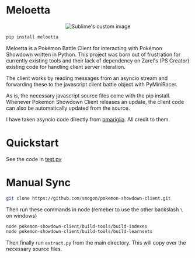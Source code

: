 # Meloetta

<p align="center">
  <img src="meloetta.png" alt="Sublime's custom image"/>
</p>

```bash
pip install meloetta
```

Meloetta is a Pokémon Battle Client for interacting with Pokémon Showdown written in Python. This project was born out of frustration for currently existing tools and their lack of dependency on Zarel's (PS Creator) existing code for handling client server interation.

The client works by reading messages from an asyncio stream and forwarding these to the javascript client battle object with PyMiniRacer.

As is, the necessary javascript source files come with the pip install. Whenever Pokemon Showdown Client releases an update, the client code can also be automatically updated from the source.

I have taken asyncio code directly from [pmariglia](https://github.com/pmariglia/showdown). All credit to them.

# Quickstart

See the code in [test.py](https://github.com/spktrm/meloetta/blob/main/test.py)

# Manual Sync

```bash
git clone https://github.com/smogon/pokemon-showdown-client.git
```

Then run these commands in node (remeber to use the other backslash `\` on windows)

```bash
node pokemon-showdown-client/build-tools/build-indexes
node pokemon-showdown-client/build-tools/build-learnsets
```

Then finally run `extract.py` from the main directory. This will copy over the necessary source files.